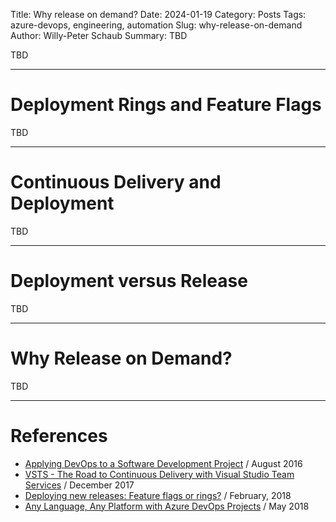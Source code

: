 Title: Why release on demand?
Date: 2024-01-19
Category: Posts 
Tags: azure-devops, engineering, automation
Slug: why-release-on-demand
Author: Willy-Peter Schaub
Summary: TBD 

TBD

---

# Deployment Rings and Feature Flags

TBD

---

# Continuous Delivery and Deployment

TBD

---

# Deployment versus Release

TBD

---

# Why Release on Demand?

TBD

---

# References

- [Applying DevOps to a Software Development Project](https://learn.microsoft.com/en-us/archive/msdn-magazine/2016/august/devops-applying-devops-to-a-software-development-project) / August 2016
- [VSTS - The Road to Continuous Delivery with Visual Studio Team Services](https://learn.microsoft.com/en-us/archive/msdn-magazine/2017/connect/vsts-the-road-to-continuous-delivery-with-visual-studio-team-services) / December 2017
- [Deploying new releases: Feature flags or rings?](https://opensource.com/article/18/2/feature-flags-ring-deployment-model) / February, 2018
- [Any Language, Any Platform with Azure DevOps Projects](https://learn.microsoft.com/en-us/archive/msdn-magazine/2018/may/devops-any-language-any-platform-with-azure-devops-projects) / May 2018

